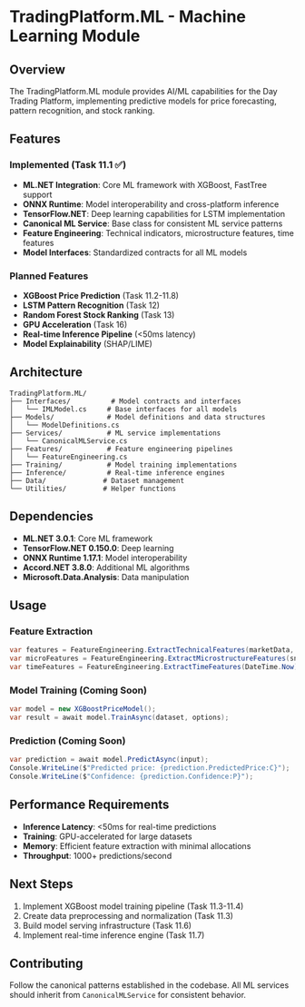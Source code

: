 # TradingPlatform.ML - Machine Learning Module

## Overview

The TradingPlatform.ML module provides AI/ML capabilities for the Day Trading Platform, implementing predictive models for price forecasting, pattern recognition, and stock ranking.

## Features

### Implemented (Task 11.1 ✅)
- **ML.NET Integration**: Core ML framework with XGBoost, FastTree support
- **ONNX Runtime**: Model interoperability and cross-platform inference
- **TensorFlow.NET**: Deep learning capabilities for LSTM implementation
- **Canonical ML Service**: Base class for consistent ML service patterns
- **Feature Engineering**: Technical indicators, microstructure features, time features
- **Model Interfaces**: Standardized contracts for all ML models

### Planned Features
- **XGBoost Price Prediction** (Task 11.2-11.8)
- **LSTM Pattern Recognition** (Task 12)
- **Random Forest Stock Ranking** (Task 13)
- **GPU Acceleration** (Task 16)
- **Real-time Inference Pipeline** (<50ms latency)
- **Model Explainability** (SHAP/LIME)

## Architecture

```
TradingPlatform.ML/
├── Interfaces/          # Model contracts and interfaces
│   └── IMLModel.cs     # Base interfaces for all models
├── Models/             # Model definitions and data structures
│   └── ModelDefinitions.cs
├── Services/           # ML service implementations
│   └── CanonicalMLService.cs
├── Features/           # Feature engineering pipelines
│   └── FeatureEngineering.cs
├── Training/           # Model training implementations
├── Inference/          # Real-time inference engines
├── Data/              # Dataset management
└── Utilities/         # Helper functions
```

## Dependencies

- **ML.NET 3.0.1**: Core ML framework
- **TensorFlow.NET 0.150.0**: Deep learning
- **ONNX Runtime 1.17.1**: Model interoperability
- **Accord.NET 3.8.0**: Additional ML algorithms
- **Microsoft.Data.Analysis**: Data manipulation

## Usage

### Feature Extraction
```csharp
var features = FeatureEngineering.ExtractTechnicalFeatures(marketData, currentIndex);
var microFeatures = FeatureEngineering.ExtractMicrostructureFeatures(snapshot, recentData);
var timeFeatures = FeatureEngineering.ExtractTimeFeatures(DateTime.Now);
```

### Model Training (Coming Soon)
```csharp
var model = new XGBoostPriceModel();
var result = await model.TrainAsync(dataset, options);
```

### Prediction (Coming Soon)
```csharp
var prediction = await model.PredictAsync(input);
Console.WriteLine($"Predicted price: {prediction.PredictedPrice:C}");
Console.WriteLine($"Confidence: {prediction.Confidence:P}");
```

## Performance Requirements

- **Inference Latency**: <50ms for real-time predictions
- **Training**: GPU-accelerated for large datasets
- **Memory**: Efficient feature extraction with minimal allocations
- **Throughput**: 1000+ predictions/second

## Next Steps

1. Implement XGBoost model training pipeline (Task 11.3-11.4)
2. Create data preprocessing and normalization (Task 11.3)
3. Build model serving infrastructure (Task 11.6)
4. Implement real-time inference engine (Task 11.7)

## Contributing

Follow the canonical patterns established in the codebase. All ML services should inherit from `CanonicalMLService` for consistent behavior.